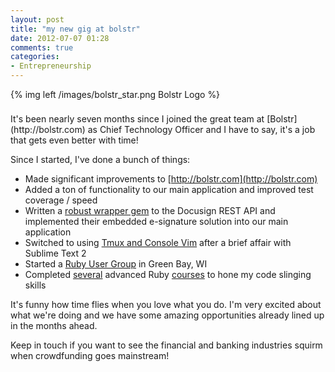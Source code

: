 ```yaml
---
layout: post
title: "my new gig at bolstr"
date: 2012-07-07 01:28
comments: true
categories: 
- Entrepreneurship
---
```


{% img left /images/bolstr_star.png Bolstr Logo %}
<div style='height:8px;'>&nbsp;</div>
It's been nearly seven months since I joined the great team at [Bolstr](http://bolstr.com) as Chief Technology Officer and I have to say, it's a job that gets even better with time!

Since I started, I've done a bunch of things:

* Made significant improvements to [http://bolstr.com](http://bolstr.com)
* Added a ton of functionality to our main application and improved test coverage / speed
* Written a [robust wrapper gem](https://github.com/j2fly/docusign_rest) to the Docusign REST API and implemented their embedded e-signature solution into our main application
* Switched to using [Tmux and Console Vim](https://gist.github.com/2040114) after a brief affair with Sublime Text 2
* Started a [Ruby User Group](http://greenbayrug.com) in Green Bay, WI
* Completed [several](http://rubyoffrails.com) advanced Ruby [courses](http://pragmaticstudio.com/ruby) to hone my code slinging skills

It's funny how time flies when you love what you do. I'm very excited about what we're doing and we have some amazing opportunities already lined up in the months ahead.

Keep in touch if you want to see the financial and banking industries squirm when crowdfunding goes mainstream! 
